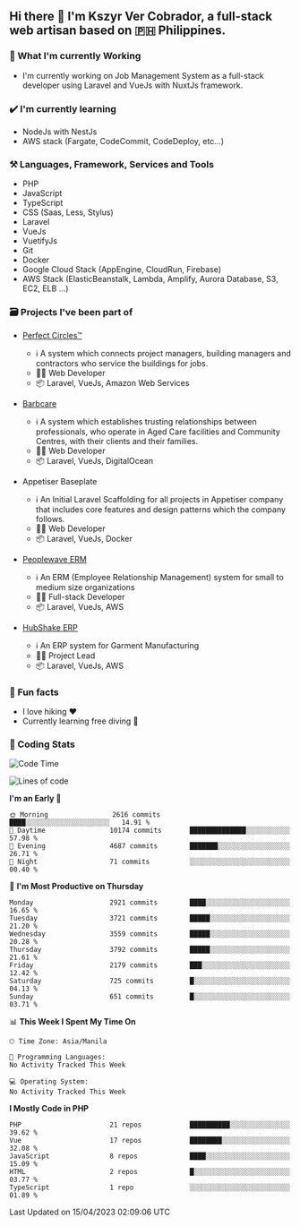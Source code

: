 ## Hi there 👋 I'm Kszyr Ver Cobrador, a full-stack web artisan based on 🇵🇭 Philippines.

### 🚀 What I'm currently Working

- I'm currently working on Job Management System as a full-stack developer using Laravel and VueJs with NuxtJs framework.

### ✔️ I'm currently learning

- NodeJs with NestJs
- AWS stack (Fargate, CodeCommit, CodeDeploy, etc...)

### ⚒️ Languages, Framework, Services and Tools
- PHP
- JavaScript
- TypeScript
- CSS (Saas, Less, Stylus)
- Laravel
- VueJs
- VuetifyJs
- Git
- Docker
- Google Cloud Stack (AppEngine, CloudRun, Firebase)
- AWS Stack (ElasticBeanstalk, Lambda, Amplify, Aurora Database, S3, EC2, ELB ...)


### 🗃 Projects I've been part of

- <a href="https://perfectcircles.com.au/" target="_blank">Perfect Circles™</a>

  - ℹ️ A system which connects project managers, building managers and contractors who service the buildings for jobs.
  - 👨‍💻 Web Developer
  - 📦 Laravel, VueJs, Amazon Web Services

- <a href="https://appetiser.com.au/portfolio/barbcare" target="_blank">Barbcare</a>

  - ℹ️ A system which establishes trusting relationships between professionals, who operate in Aged Care facilities and Community Centres, with their clients and their families.
  - 👨‍💻 Web Developer
  - 📦 Laravel, VueJs, DigitalOcean

- Appetiser Baseplate

  - ℹ️ An Initial Laravel Scaffolding for all projects in Appetiser company that includes core features and design patterns which the company follows.
  - 👨‍💻 Web Developer
  - 📦 Laravel, VueJs, Docker

- <a href="https://peoplewave.co" target="_blank">Peoplewave ERM</a>

  - ℹ️ An ERM (Employee Relationship Management) system for small to medium size organizations
  - 👨‍💻 Full-stack Developer
  - 📦 Laravel, VueJs, AWS

- <a href="https://www.posbang.com/garment-erp" target="_blank">HubShake ERP</a>

  - ℹ️ An ERP system for Garment Manufacturing
  - 👨‍💻 Project Lead
  - 📦 Laravel, VueJs, AWS

### 🌴 Fun facts

- I love hiking ❤️
- Currently learning free diving 🥽

### 🌟 Coding Stats

<!-- WakaTime Stats -->

<!--START_SECTION:waka-->
![Code Time](http://img.shields.io/badge/Code%20Time-2%2C996%20hrs%2019%20mins-blue)

![Lines of code](https://img.shields.io/badge/From%20Hello%20World%20I%27ve%20Written-7.9%20million%20lines%20of%20code-blue)

**I'm an Early 🐤** 

```text
🌞 Morning                2616 commits        ████░░░░░░░░░░░░░░░░░░░░░   14.91 % 
🌆 Daytime                10174 commits       ██████████████░░░░░░░░░░░   57.98 % 
🌃 Evening                4687 commits        ███████░░░░░░░░░░░░░░░░░░   26.71 % 
🌙 Night                  71 commits          ░░░░░░░░░░░░░░░░░░░░░░░░░   00.40 % 
```
📅 **I'm Most Productive on Thursday** 

```text
Monday                   2921 commits        ████░░░░░░░░░░░░░░░░░░░░░   16.65 % 
Tuesday                  3721 commits        █████░░░░░░░░░░░░░░░░░░░░   21.20 % 
Wednesday                3559 commits        █████░░░░░░░░░░░░░░░░░░░░   20.28 % 
Thursday                 3792 commits        █████░░░░░░░░░░░░░░░░░░░░   21.61 % 
Friday                   2179 commits        ███░░░░░░░░░░░░░░░░░░░░░░   12.42 % 
Saturday                 725 commits         █░░░░░░░░░░░░░░░░░░░░░░░░   04.13 % 
Sunday                   651 commits         █░░░░░░░░░░░░░░░░░░░░░░░░   03.71 % 
```


📊 **This Week I Spent My Time On** 

```text
🕑︎ Time Zone: Asia/Manila

💬 Programming Languages: 
No Activity Tracked This Week

💻 Operating System: 
No Activity Tracked This Week
```

**I Mostly Code in PHP** 

```text
PHP                      21 repos            ██████████░░░░░░░░░░░░░░░   39.62 % 
Vue                      17 repos            ████████░░░░░░░░░░░░░░░░░   32.08 % 
JavaScript               8 repos             ████░░░░░░░░░░░░░░░░░░░░░   15.09 % 
HTML                     2 repos             █░░░░░░░░░░░░░░░░░░░░░░░░   03.77 % 
TypeScript               1 repo              ░░░░░░░░░░░░░░░░░░░░░░░░░   01.89 % 
```




 Last Updated on 15/04/2023 02:09:06 UTC
<!--END_SECTION:waka-->
